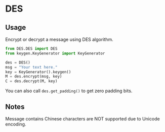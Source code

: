 # DES

## Usage

Encrypt or decrypt a message using DES algorithm.

~~~python
from DES.DES import DES
from keygen.KeyGenerator import KeyGenerator

des = DES()
msg = "Your text here."
key = KeyGenerator().keygen()
M = des.encrypt(msg, key)
C = des.decrypt(M, key)
~~~

You can also call `des.get_padding()` to get zero padding bits.

## Notes

Message contains Chinese characters are NOT supported due to Unicode encoding.
